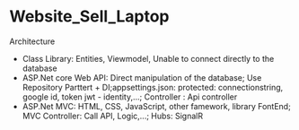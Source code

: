 # Website_Sell_Laptop
 Architecture 
- Class Library: Entities, Viewmodel, Unable to connect directly to the database
- ASP.Net core Web API: Direct manipulation of the database; Use Repository Parttert + DI;appsettings.json: protected: connectionstring, google id, token jwt - identity,...;
  Controller : Api controller
- ASP.Net MVC:
 HTML, CSS, JavaScript, other famework, library FontEnd; MVC Controller: Call API, Logic,...; Hubs: SignalR
